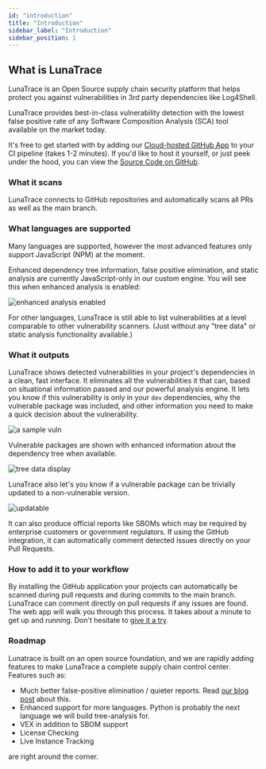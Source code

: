 ```yaml
---
id: "introduction"
title: "Introduction"
sidebar_label: "Introduction"
sidebar_position: 1
---
```


<!--
  ~ Copyright by LunaSec (owned by Refinery Labs, Inc)
  ~
  ~ Licensed under the Creative Commons Attribution-ShareAlike 4.0 International
  ~ (the "License"); you may not use this file except in compliance with the
  ~ License. You may obtain a copy of the License at
  ~
  ~ https://creativecommons.org/licenses/by-sa/4.0/legalcode
  ~
  ~ See the License for the specific language governing permissions and
  ~ limitations under the License.
  ~
-->

## What is LunaTrace

LunaTrace is an Open Source supply chain security platform that helps protect you against vulnerabilities in 3rd party dependencies like Log4Shell.

LunaTrace provides best-in-class vulnerability detection with the lowest false positive rate of any Software Composition Analysis (SCA) tool available on the market today.

It's free to get started with by adding our [Cloud-hosted GitHub App](https://lunatrace.lunasec.io) to your CI pipeline (takes 1-2 minutes). If you'd like to host it yourself, or just peek under the hood, you can view the [Source Code on GitHub](https://github.com/lunasec-io/lunasec).

### What it scans

LunaTrace connects to GitHub repositories and automatically scans all PRs as well as the main branch.

### What languages are supported

Many languages are supported, however the most advanced features only support JavaScript (NPM) at the moment.

Enhanced 
dependency tree information, false positive elimination, and static analysis are currently JavaScript-only in 
our custom engine. You will see this when enhanced analysis is enabled:

![enhanced analysis enabled](/img/enhanced-tree-data-icon.png)

For other languages, LunaTrace is still able to list vulnerabilities at a level comparable to 
other vulnerability scanners. (Just without any "tree data" or static analysis functionality available.)

### What it outputs

LunaTrace shows detected vulnerabilities in your
project's dependencies in a clean, fast interface.  It eliminates all the
vulnerabilities it that can, based on situational information passed and our powerful analysis engine. It lets you
know if this vulnerability is only in your `dev` dependencies, why the vulnerable package was included, and other 
information you need to make a quick decision about the vulnerability.

![a sample vuln](/img/vuln-result-hover.png)

Vulnerable packages are shown with enhanced information about the dependency tree when available.

![tree data display](/img/tree.png)


LunaTrace also let's you know if a vulnerable package can be 
trivially updated to a non-vulnerable version.

![updatable](/img/trivially-updatable.png)


It can also produce official reports like SBOMs which may be required by enterprise customers or
government regulators. If using the GitHub integration, it can automatically comment detected issues directly on your Pull Requests.

### How to add it to your workflow
 By installing
the GitHub application your projects can automatically be scanned during pull requests and during commits to the main
branch. LunaTrace can comment directly on pull requests if any issues are found. The web app will walk you through 
 this process.  It takes about a minute to get up and running. Don't hesitate to [give it a try](https://lunatrace.lunasec.io).

[//]: # (The second way to integrate LunaTrace is with the [LunaTrace CLI]&#40;https://github.com/lunasec-io/lunasec/releases&#41;. By adding this CLI to your CI scripts, you get more)

[//]: # (fine-grain control and additional capability, such as the ability to scan built artifacts such as containers, and built)

[//]: # (files that wouldn't usually be committed to git. Scanning a container gives LunaTrace the most complete picture possible of your code and how it is being run. Simply go to "Secrets and Keys" in your project on LunaTrace and follow the instructions to pass the secret into the CLI. )

### Roadmap
Lunatrace is built on an open source foundation, and we are rapidly adding features to make LunaTrace a complete
supply chain control center. Features such as:
* Much better false-positive elimination / quieter reports. Read [our blog post](/docs/blog/the-issue-with-vuln-scanners/) about this.
* Enhanced support for more languages. Python is probably the next language we will build tree-analysis for.
* VEX in addition to SBOM support
* License Checking
* Live Instance Tracking

are right around the corner.
